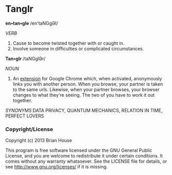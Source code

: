Tanglr
======

**en•tan•gle**
/en'taNGgƏl/  

_VERB_  
1. Cause to become twisted together with or caught in.  
2. Involve someone in difficulties or complicated circumstances.  


**Tan•glr**
/taNGglƏr/  

_NOUN_
1. An [extension](https://chrome.google.com/webstore/detail/tanglr/anhpnanphhhphafiblilbggemelijnpn) for Google Chrome which, when activated, anonymously links you with another person. When you browse, your partner is taken to the same urls. Likewise, when your partner browses, your browser changes to what they're seeing. The two of you have to work it out together.


_SYNONYMS_
DATA PRIVACY, QUANTUM MECHANICS, RELATION IN TIME, PERFECT LOVERS 



### Copyright/License

Copyright (c) 2013 Brian House

This program is free software licensed under the GNU General Public License, and you are welcome to redistribute it under certain conditions. It comes without any warranty whatsoever. See the LICENSE file for details, or see <http://www.gnu.org/licenses/> if it is missing.
